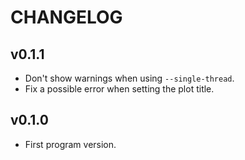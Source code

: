 # CHANGELOG

## v0.1.1

- Don't show warnings when using `--single-thread`.
- Fix a possible error when setting the plot title.

## v0.1.0

- First program version.
